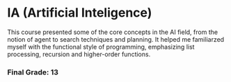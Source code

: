 # IA (Artificial Inteligence)

This course presented some of the core concepts in the AI field, from the notion of agent to search techniques and planning. It helped me familiarzed myself with the functional style of programming, emphasizing list processing, recursion and higher-order functions.


### Final Grade: 13

